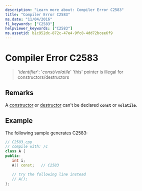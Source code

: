 ```yaml
---
description: "Learn more about: Compiler Error C2583"
title: "Compiler Error C2583"
ms.date: "11/04/2016"
f1_keywords: ["C2583"]
helpviewer_keywords: ["C2583"]
ms.assetid: b1c952dc-872c-47e4-9fc8-4dd72bcee6f9
---
```

# Compiler Error C2583

> '*identifier*': '*const/volatile*' 'this' pointer is illegal for constructors/destructors

## Remarks

A [constructor](../../cpp/constructors-cpp.md) or [destructor](../../cpp/destructors-cpp.md) can't be declared **`const`** or **`volatile`**.

## Example

The following sample generates C2583:

```cpp
// C2583.cpp
// compile with: /c
class A {
public:
   int i;
   A() const;   // C2583

   // try the following line instead
   // A();
};
```
